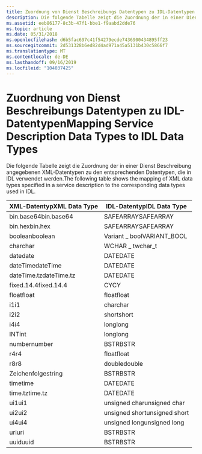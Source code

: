 ```yaml
---
title: Zuordnung von Dienst Beschreibungs Datentypen zu IDL-Datentypen
description: Die folgende Tabelle zeigt die Zuordnung der in einer Dienst Beschreibung angegebenen XML-Datentypen zu den entsprechenden Datentypen, die in IDL verwendet werden.
ms.assetid: eeb86177-8c3b-47f1-bbe1-f9aabd2dde76
ms.topic: article
ms.date: 05/31/2018
ms.openlocfilehash: d6b5fac697c41f54279ecde7436900434895ff23
ms.sourcegitcommit: 2d531328b6ed82d4ad971a45a5131b430c5866f7
ms.translationtype: MT
ms.contentlocale: de-DE
ms.lasthandoff: 09/16/2019
ms.locfileid: "104037425"
---
```

# <a name="mapping-service-description-data-types-to-idl-data-types"></a><span data-ttu-id="7e7db-103">Zuordnung von Dienst Beschreibungs Datentypen zu IDL-Datentypen</span><span class="sxs-lookup"><span data-stu-id="7e7db-103">Mapping Service Description Data Types to IDL Data Types</span></span>

<span data-ttu-id="7e7db-104">Die folgende Tabelle zeigt die Zuordnung der in einer Dienst Beschreibung angegebenen XML-Datentypen zu den entsprechenden Datentypen, die in IDL verwendet werden.</span><span class="sxs-lookup"><span data-stu-id="7e7db-104">The following table shows the mapping of XML data types specified in a service description to the corresponding data types used in IDL.</span></span>



| <span data-ttu-id="7e7db-105">XML-Datentyp</span><span class="sxs-lookup"><span data-stu-id="7e7db-105">XML Data Type</span></span> | <span data-ttu-id="7e7db-106">IDL-Datentyp</span><span class="sxs-lookup"><span data-stu-id="7e7db-106">IDL Data Type</span></span>  |
|---------------|----------------|
| <span data-ttu-id="7e7db-107">bin.base64</span><span class="sxs-lookup"><span data-stu-id="7e7db-107">bin.base64</span></span>    | <span data-ttu-id="7e7db-108">SAFEARRAY</span><span class="sxs-lookup"><span data-stu-id="7e7db-108">SAFEARRAY</span></span>      |
| <span data-ttu-id="7e7db-109">bin.hex</span><span class="sxs-lookup"><span data-stu-id="7e7db-109">bin.hex</span></span>       | <span data-ttu-id="7e7db-110">SAFEARRAY</span><span class="sxs-lookup"><span data-stu-id="7e7db-110">SAFEARRAY</span></span>      |
| <span data-ttu-id="7e7db-111">boolean</span><span class="sxs-lookup"><span data-stu-id="7e7db-111">boolean</span></span>       | <span data-ttu-id="7e7db-112">Variant \_ bool</span><span class="sxs-lookup"><span data-stu-id="7e7db-112">VARIANT\_BOOL</span></span>  |
| <span data-ttu-id="7e7db-113">char</span><span class="sxs-lookup"><span data-stu-id="7e7db-113">char</span></span>          | <span data-ttu-id="7e7db-114">WCHAR \_ t</span><span class="sxs-lookup"><span data-stu-id="7e7db-114">wchar\_t</span></span>       |
| <span data-ttu-id="7e7db-115">date</span><span class="sxs-lookup"><span data-stu-id="7e7db-115">date</span></span>          | <span data-ttu-id="7e7db-116">DATE</span><span class="sxs-lookup"><span data-stu-id="7e7db-116">DATE</span></span>           |
| <span data-ttu-id="7e7db-117">dateTime</span><span class="sxs-lookup"><span data-stu-id="7e7db-117">dateTime</span></span>      | <span data-ttu-id="7e7db-118">DATE</span><span class="sxs-lookup"><span data-stu-id="7e7db-118">DATE</span></span>           |
| <span data-ttu-id="7e7db-119">dateTime.tz</span><span class="sxs-lookup"><span data-stu-id="7e7db-119">dateTime.tz</span></span>   | <span data-ttu-id="7e7db-120">DATE</span><span class="sxs-lookup"><span data-stu-id="7e7db-120">DATE</span></span>           |
| <span data-ttu-id="7e7db-121">fixed.14.4</span><span class="sxs-lookup"><span data-stu-id="7e7db-121">fixed.14.4</span></span>    | <span data-ttu-id="7e7db-122">CY</span><span class="sxs-lookup"><span data-stu-id="7e7db-122">CY</span></span>             |
| <span data-ttu-id="7e7db-123">float</span><span class="sxs-lookup"><span data-stu-id="7e7db-123">float</span></span>         | <span data-ttu-id="7e7db-124">float</span><span class="sxs-lookup"><span data-stu-id="7e7db-124">float</span></span>          |
| <span data-ttu-id="7e7db-125">i1</span><span class="sxs-lookup"><span data-stu-id="7e7db-125">i1</span></span>            | <span data-ttu-id="7e7db-126">char</span><span class="sxs-lookup"><span data-stu-id="7e7db-126">char</span></span>           |
| <span data-ttu-id="7e7db-127">i2</span><span class="sxs-lookup"><span data-stu-id="7e7db-127">i2</span></span>            | <span data-ttu-id="7e7db-128">short</span><span class="sxs-lookup"><span data-stu-id="7e7db-128">short</span></span>          |
| <span data-ttu-id="7e7db-129">i4</span><span class="sxs-lookup"><span data-stu-id="7e7db-129">i4</span></span>            | <span data-ttu-id="7e7db-130">long</span><span class="sxs-lookup"><span data-stu-id="7e7db-130">long</span></span>           |
| <span data-ttu-id="7e7db-131">INT</span><span class="sxs-lookup"><span data-stu-id="7e7db-131">int</span></span>           | <span data-ttu-id="7e7db-132">long</span><span class="sxs-lookup"><span data-stu-id="7e7db-132">long</span></span>           |
| <span data-ttu-id="7e7db-133">number</span><span class="sxs-lookup"><span data-stu-id="7e7db-133">number</span></span>        | <span data-ttu-id="7e7db-134">BSTR</span><span class="sxs-lookup"><span data-stu-id="7e7db-134">BSTR</span></span>           |
| <span data-ttu-id="7e7db-135">r4</span><span class="sxs-lookup"><span data-stu-id="7e7db-135">r4</span></span>            | <span data-ttu-id="7e7db-136">float</span><span class="sxs-lookup"><span data-stu-id="7e7db-136">float</span></span>          |
| <span data-ttu-id="7e7db-137">r8</span><span class="sxs-lookup"><span data-stu-id="7e7db-137">r8</span></span>            | <span data-ttu-id="7e7db-138">double</span><span class="sxs-lookup"><span data-stu-id="7e7db-138">double</span></span>         |
| <span data-ttu-id="7e7db-139">Zeichenfolge</span><span class="sxs-lookup"><span data-stu-id="7e7db-139">string</span></span>        | <span data-ttu-id="7e7db-140">BSTR</span><span class="sxs-lookup"><span data-stu-id="7e7db-140">BSTR</span></span>           |
| <span data-ttu-id="7e7db-141">time</span><span class="sxs-lookup"><span data-stu-id="7e7db-141">time</span></span>          | <span data-ttu-id="7e7db-142">DATE</span><span class="sxs-lookup"><span data-stu-id="7e7db-142">DATE</span></span>           |
| <span data-ttu-id="7e7db-143">time.tz</span><span class="sxs-lookup"><span data-stu-id="7e7db-143">time.tz</span></span>       | <span data-ttu-id="7e7db-144">DATE</span><span class="sxs-lookup"><span data-stu-id="7e7db-144">DATE</span></span>           |
| <span data-ttu-id="7e7db-145">ui1</span><span class="sxs-lookup"><span data-stu-id="7e7db-145">ui1</span></span>           | <span data-ttu-id="7e7db-146">unsigned char</span><span class="sxs-lookup"><span data-stu-id="7e7db-146">unsigned char</span></span>  |
| <span data-ttu-id="7e7db-147">ui2</span><span class="sxs-lookup"><span data-stu-id="7e7db-147">ui2</span></span>           | <span data-ttu-id="7e7db-148">unsigned short</span><span class="sxs-lookup"><span data-stu-id="7e7db-148">unsigned short</span></span> |
| <span data-ttu-id="7e7db-149">ui4</span><span class="sxs-lookup"><span data-stu-id="7e7db-149">ui4</span></span>           | <span data-ttu-id="7e7db-150">unsigned long</span><span class="sxs-lookup"><span data-stu-id="7e7db-150">unsigned long</span></span>  |
| <span data-ttu-id="7e7db-151">uri</span><span class="sxs-lookup"><span data-stu-id="7e7db-151">uri</span></span>           | <span data-ttu-id="7e7db-152">BSTR</span><span class="sxs-lookup"><span data-stu-id="7e7db-152">BSTR</span></span>           |
| <span data-ttu-id="7e7db-153">uuid</span><span class="sxs-lookup"><span data-stu-id="7e7db-153">uuid</span></span>          | <span data-ttu-id="7e7db-154">BSTR</span><span class="sxs-lookup"><span data-stu-id="7e7db-154">BSTR</span></span>           |



 

 

 




